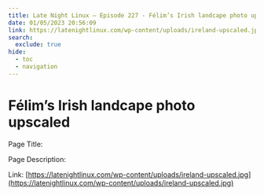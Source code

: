 ```yaml
---
title: Late Night Linux – Episode 227 - Félim’s Irish landcape photo upscaled
date: 01/05/2023 20:56:09
link: https://latenightlinux.com/wp-content/uploads/ireland-upscaled.jpg
search:
  exclude: true
hide:
  - toc
  - navigation
---
```


# Félim’s Irish landcape photo upscaled

Page Title: 

Page Description:  

Link: [https://latenightlinux.com/wp-content/uploads/ireland-upscaled.jpg](https://latenightlinux.com/wp-content/uploads/ireland-upscaled.jpg)